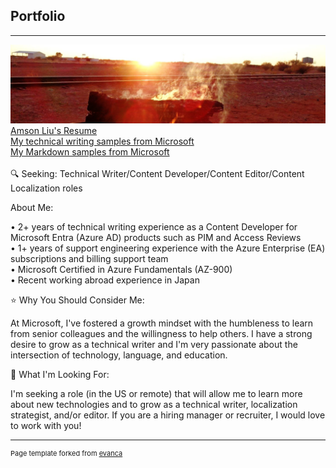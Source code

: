 ## Portfolio

---

<img src="images/fire.jpg?raw=true"/>
<a href="https://drive.google.com/file/d/1-mU0Jt-sIJl-OPf5SFblLiVcN-O2_Qlz/view?usp=sharing" target="_blank">Amson Liu's Resume</a>
<br><a href="https://docs.google.com/document/d/1OkrdpzOHYtiKhhh9b7YlWwoWrG9OVYh_/edit?usp=sharing&ouid=106364078261999796800&rtpof=true&sd=true" target="_blank">My technical writing samples from Microsoft</a>
<br><a href="https://drive.google.com/drive/folders/1i2UTJZZPkfEWvPB0tnQtgcV7R8K7OnlT?usp=sharing" target="_blank">My Markdown samples from Microsoft</a>
<br><br>
🔍 Seeking: Technical Writer/Content Developer/Content Editor/Content Localization roles

About Me:

• 2+ years of technical writing experience as a Content Developer for Microsoft Entra (Azure AD) products such as PIM and Access Reviews<br>
• 1+ years of support engineering experience with the Azure Enterprise (EA) subscriptions and billing support team<br>
• Microsoft Certified in Azure Fundamentals (AZ-900)<br>
• Recent working abroad experience in Japan<br>

⭐ Why You Should Consider Me:

At Microsoft, I've fostered a growth mindset with the humbleness to learn from senior colleagues and the willingness to help others. I have a strong desire to grow as a technical writer and I'm very passionate about the intersection of technology, language, and education.

🚀 What I'm Looking For:

I'm seeking a role (in the US or remote) that will allow me to learn more about new technologies and to grow as a technical writer, localization strategist, and/or editor. If you are a hiring manager or recruiter, I would love to work with you!


---
<p style="font-size:11px">Page template forked from <a href="https://github.com/evanca/quick-portfolio" target="_blank">evanca</a></p>
<!-- Remove above link if you don't want to attibute -->
